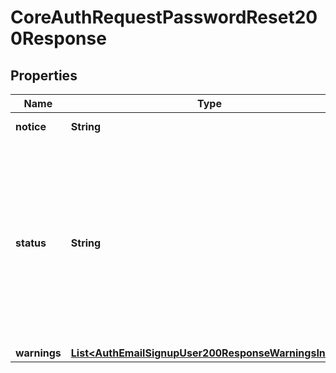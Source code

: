 

# CoreAuthRequestPasswordReset200Response


## Properties

| Name | Type | Description | Notes |
|------------ | ------------- | ------------- | -------------|
|**notice** | **String** | Important information for the user about the process. |  |
|**status** | **String** | The returned status of the process:                     dataerror: Error in the sent data (username or email). More information in warnings field.                     emailpasswordconfirmmaybesent: Email sent or not (depends on user found in database).                     emailpasswordconfirmnotsent: Failure, user not found.                     emailpasswordconfirmnoemail: Failure, email not found.                     emailalreadysent: Email already sent.                     emailpasswordconfirmsent: User pending confirmation.                     emailresetconfirmsent: Email sent.                  |  |
|**warnings** | [**List&lt;AuthEmailSignupUser200ResponseWarningsInner&gt;**](AuthEmailSignupUser200ResponseWarningsInner.md) |  |  [optional] |



